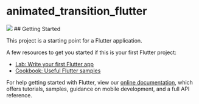 # animated_transition_flutter
<!-- <img src="http://www.github.com/uzairleo/animated_transition_flutter/leo.gif"> -->
 <img src="F:\Practice Flutter\animated_transition_flutter\leo.gif"  >
## Getting Started

This project is a starting point for a Flutter application.

A few resources to get you started if this is your first Flutter project:

- [Lab: Write your first Flutter app](https://flutter.dev/docs/get-started/codelab)
- [Cookbook: Useful Flutter samples](https://flutter.dev/docs/cookbook)

For help getting started with Flutter, view our
[online documentation](https://flutter.dev/docs), which offers tutorials,
samples, guidance on mobile development, and a full API reference.

